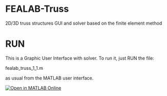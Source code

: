 # FEALAB-Truss
2D/3D truss structures GUI and solver based on the finite element method

# RUN
This is a Graphic User Interface with solver. To run it, just RUN the file:

fealab_truss_1_1.m

as usual from the MATLAB user interface.

[![Open in MATLAB Online](https://www.mathworks.com/images/responsive/global/open-in-matlab-online.svg)](https://matlab.mathworks.com/open/github/v1?repo=CAMLAB-UChile/FEALAB-Truss)
